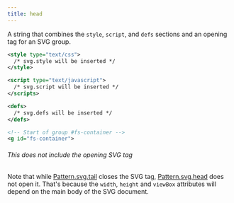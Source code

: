 ```yaml
---
title: head
---
```


A string that combines the `style`, `script`,
and `defs` sections and an opening tag for an SVG group.

```svg
<style type="text/css">
  /* svg.style will be inserted */
</style>

<script type="text/javascript">
  /* svg.script will be inserted */
</scripts>

<defs>
  /* svg.defs will be inserted */
</defs>

<!-- Start of group #fs-container -->
<g id="fs-container">
```

<Note>

###### This does not include the opening SVG tag

Note that while [Pattern.svg.tail](/reference/api/pattern/svg/tail/) closes the SVG tag,
[Pattern.svg.head](/reference/api/pattern/head/) does not open it.
That's because the `width`, `height` and `viewBox` attributes will
depend on the main body of the SVG document.

</Note>
